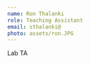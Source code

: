 ```yaml
---
name: Ron Thalanki
role: Teaching Assistant
email: sthalanki@
photo: assets/ron.JPG
---
```


Lab TA
